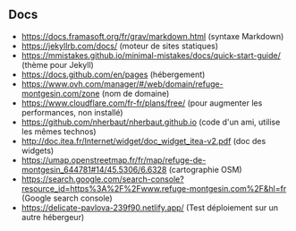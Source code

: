 ## Docs
 * https://docs.framasoft.org/fr/grav/markdown.html (syntaxe Markdown)
 * https://jekyllrb.com/docs/ (moteur de sites statiques)
 * https://mmistakes.github.io/minimal-mistakes/docs/quick-start-guide/ (thème pour Jekyll)
 * https://docs.github.com/en/pages (hébergement)
 * https://www.ovh.com/manager/#/web/domain/refuge-montgesin.com/zone (nom de domaine)
 * https://www.cloudflare.com/fr-fr/plans/free/ (pour augmenter les performances, non installé)
 * https://github.com/nherbaut/nherbaut.github.io (code d'un ami, utilise les mêmes technos)
 * http://doc.itea.fr/Internet/widget/doc_widget_itea-v2.pdf (doc des widgets)
 * https://umap.openstreetmap.fr/fr/map/refuge-de-montgesin_644781#14/45.5306/6.6328 (cartographie OSM)
 * https://search.google.com/search-console?resource_id=https%3A%2F%2Fwww.refuge-montgesin.com%2F&hl=fr (Google search console)
 * https://delicate-pavlova-239f90.netlify.app/ (Test déploiement sur un autre hébergeur)
